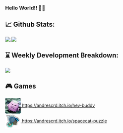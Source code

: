 ### Hello World!! 🎯️🚀️

## 📈 **Github Stats:**

<a href="#">
  <img align="center" src="https://github-readme-stats.vercel.app/api?username=andrescrd&show_icons=true&include_all_commits=true&count_private=true&hide=stars,prs&theme=dark" />
</a>
<a href="#">
  <img align="center" src="https://github-readme-stats.vercel.app/api/top-langs/?username=andrescrd&layout=compact&theme=dark&hide=ShaderLab,JavaScript" />
</a>

## ⌛ **Weekly Development Breakdown:**

<a href="#">
  <img align="center" src="https://github-readme-stats.vercel.app/api/wakatime?username=andrescrd&langs_count=5&layout=compact&theme=dark" />
</a>


## 🎮 **Games**  
  <a href="https://andrescrd.itch.io/hey-buddy">
   <img align="center" width="50px" src="https://github.com/andrescrd/assets/blob/master/BuddyBuddy.png" />
   <span align="center">https://andrescrd.itch.io/hey-buddy</span>
 </a>
 <br/>
 <a href="https://andrescrd.itch.io/spacecat-puzzle">
   <img align="center" width="50px" src="https://github.com/andrescrd/assets/blob/master/cat_with_bot.png" />
   <span align="center">https://andrescrd.itch.io/spacecat-puzzle</span>
 </a>
 
